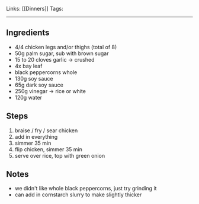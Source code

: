 Links: [[Dinners]]
Tags: 

---

## Ingredients
- 4/4 chicken legs and/or thighs (total of 8)
- 50g palm sugar, sub with brown sugar
- 15 to 20 cloves garlic -> crushed
- 4x bay leaf
- black peppercorns whole
- 130g soy sauce 
- 65g dark soy sauce
- 250g vinegar -> rice or white
- 120g water
## Steps
1. braise / fry / sear chicken
2. add in everything
3. simmer 35 min
4. flip chicken, simmer 35 min
5. serve over rice, top with green onion
## Notes
- we didn't like whole black peppercorns, just try grinding it
- can add in cornstarch slurry to make slightly thicker